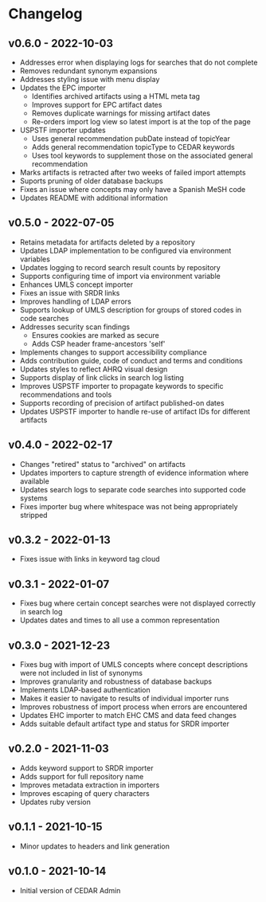 # Changelog

## v0.6.0 - 2022-10-03

* Addresses error when displaying logs for searches that do not complete
* Removes redundant synonym expansions
* Addresses styling issue with menu display
* Updates the EPC importer
    - Identifies archived artifacts using a HTML meta tag
    - Improves support for EPC artifact dates
    - Removes duplicate warnings for missing artifact dates
    - Re-orders import log view so latest import is at the top of the page
* USPSTF importer updates
    - Uses general recommendation pubDate instead of topicYear
    - Adds general recommendation topicType to CEDAR keywords
    - Uses tool keywords to supplement those on the associated general recommendation
* Marks artifacts is retracted after two weeks of failed import attempts
* Suports pruning of older database backups
* Fixes an issue where concepts may only have a Spanish MeSH code
* Updates README with additional information

## v0.5.0 - 2022-07-05

* Retains metadata for artifacts deleted by a repository
* Updates LDAP implementation to be configured via environment variables
* Updates logging to record search result counts by repository
* Supports configuring time of import via environment variable
* Enhances UMLS concept importer
* Fixes an issue with SRDR links
* Improves handling of LDAP errors
* Supports lookup of UMLS description for groups of stored codes in code searches
* Addresses security scan findings
    - Ensures cookies are marked as secure
    - Adds CSP header frame-ancestors 'self'
* Implements changes to support accessibility compliance
* Adds contribution guide, code of conduct and terms and conditions
* Updates styles to reflect AHRQ visual design
* Supports display of link clicks in search log listing
* Improves USPSTF importer to propagate keywords to specific recommendations and tools
* Supports recording of precision of artifact published-on dates
* Updates USPSTF importer to handle re-use of artifact IDs for different artifacts

## v0.4.0 - 2022-02-17

* Changes "retired" status to "archived" on artifacts
* Updates importers to capture strength of evidence information where available
* Updates search logs to separate code searches into supported code systems
* Fixes importer bug where whitespace was not being appropriately stripped

## v0.3.2 - 2022-01-13

* Fixes issue with links in keyword tag cloud

## v0.3.1 - 2022-01-07

* Fixes bug where certain concept searches were not displayed correctly in search log
* Updates dates and times to all use a common representation

## v0.3.0 - 2021-12-23

* Fixes bug with import of UMLS concepts where concept descriptions were not included in list of synonyms
* Improves granularity and robustness of database backups
* Implements LDAP-based authentication
* Makes it easier to navigate to results of individual importer runs
* Improves robustness of import process when errors are encountered
* Updates EHC importer to match EHC CMS and data feed changes
* Adds suitable default artifact type and status for SRDR importer

## v0.2.0 - 2021-11-03

* Adds keyword support to SRDR importer
* Adds support for full repository name
* Improves metadata extraction in importers
* Improves escaping of query characters
* Updates ruby version

## v0.1.1 - 2021-10-15

* Minor updates to headers and link generation

## v0.1.0 - 2021-10-14

* Initial version of CEDAR Admin
